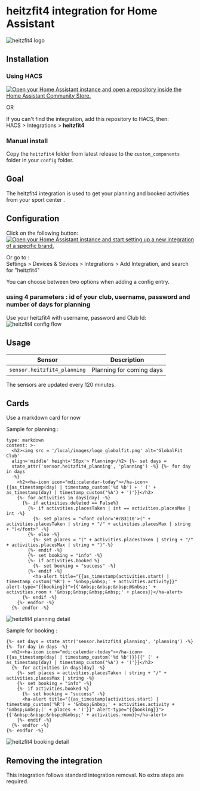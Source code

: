 # heitzfit4 integration for Home Assistant
![heitzfit4 logo](doc/logo_heitzfit4.png)
## Installation

### Using HACS

[![Open your Home Assistant instance and open a repository inside the Home Assistant Community Store.](https://my.home-assistant.io/badges/hacs_repository.svg)](https://my.home-assistant.io/redirect/hacs_repository/?owner=mrjulien44&repository=hacs-heitzfit4&category=integration)

OR

If you can't find the integration, add this repository to HACS, then:  
HACS > Integrations > **heitzfit4**

### Manual install

Copy the `heitzfit4` folder from latest release to the `custom_components` folder in your `config` folder.

## Goal

The heitzfit4 integration is used to get your planning and booked activities from your sport center
.
## Configuration

Click on the following button:  
[![Open your Home Assistant instance and start setting up a new integration of a specific brand.](https://my.home-assistant.io/badges/brand.svg)](https://my.home-assistant.io/redirect/brand/?brand=heitzfit4)  

Or go to :  
Settings > Devices & Sevices > Integrations > Add Integration, and search for "heitzfit4"

You can choose between two options when adding a config entry.  

### using 4 parameters : id of your club, username, password and number of days for planning

Use your heitzfit4 with username, password and Club Id:  
![heitzfit4 config flow](doc/config_flow_username_password.png)

## Usage


| Sensor | Description |
|--------|-------------|
| `sensor.heitzfit4_planning` | Planning for coming days |


The sensors are updated every 120 minutes.

## Cards

Use a markdown card for now

Sample for planning :

```
type: markdown
content: >-
  <h2><img src = '/local/images/logo_globalfit.png' alt='GlobalFit Club'
  align='middle' height='50px'> Planning</h2> {%- set days =
  state_attr('sensor.heitzfit4_planning', 'planning') -%} {%- for day in days
  -%}
    <h2><ha-icon icon="mdi:calendar-today"></ha-icon> {{as_timestamp(day) | timestamp_custom('%d %b') + ' (' + as_timestamp(day) | timestamp_custom('%A') + ')'}}</h2>
    {%- for activities in days[day] -%}
      {%- if activities.deleted == False%}
        {%- if activities.placesTaken | int == activities.placesMax | int -%}
          {%- set places = "<font color='#c83110'>(" + activities.placesTaken | string + "/" + activities.placesMax | string + ")</font>" -%}
        {%- else -%}
          {%- set places = "(" + activities.placesTaken | string + "/" + activities.placesMax | string + ")"-%}
        {%- endif -%}
        {%- set booking = "info" -%}
        {%- if activities.booked %}
          {%- set booking = "success" -%}
        {%- endif -%}
          <ha-alert title="{{as_timestamp(activities.start) | timestamp_custom('%R') + '&nbsp;&nbsp;' + activities.activity}}" alert-type="{{booking}}">{{'&nbsp;&nbsp;&nbsp;@&nbsp;' + activities.room + '&nbsp;&nbsp;&nbsp;&nbsp;' + places}}</ha-alert>
      {%- endif -%}
    {%- endfor -%}
  {%- endfor -%}
```
![heitzfit4 planning detail](doc/planning.png)

Sample for booking :

```
{%- set days = state_attr('sensor.heitzfit4_planning', 'planning') -%} {%- for day in days -%}
  <h2><ha-icon icon="mdi:calendar-today"></ha-icon> {{as_timestamp(day) | timestamp_custom('%d %b')}}{{' (' + as_timestamp(day) | timestamp_custom('%A') + ')'}}</h2>
  {%- for activities in days[day] -%}
    {%- set places = activities.placesTaken | string + "/" + activities.placesMax | string -%}
    {%- set booking = "info" -%}
    {%- if activities.booked %}
      {%- set booking = "success" -%}
      <ha-alert title="{{as_timestamp(activities.start) | timestamp_custom('%R') + '&nbsp;&nbsp;' + activities.activity + '&nbsp;&nbsp;(' + places + ')'}}" alert-type="{{booking}}">{{'&nbsp;&nbsp;&nbsp;@&nbsp;' + activities.room}}</ha-alert>
    {%- endif -%}
  {%- endfor -%}
{%- endfor -%}
```
![heitzfit4 booking detail](doc/bookings.png)


## Removing the integration

This integration follows standard integration removal. No extra steps are required.